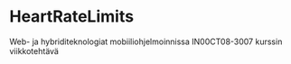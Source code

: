 # HeartRateLimits
Web- ja hybriditeknologiat mobiiliohjelmoinnissa IN00CT08-3007 kurssin viikkotehtävä

